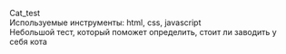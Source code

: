 Cat_test<br>
Используемые инструменты: html, css, javascript<br>
Небольшой тест, который поможет определить, стоит ли заводить у себя кота<br>

